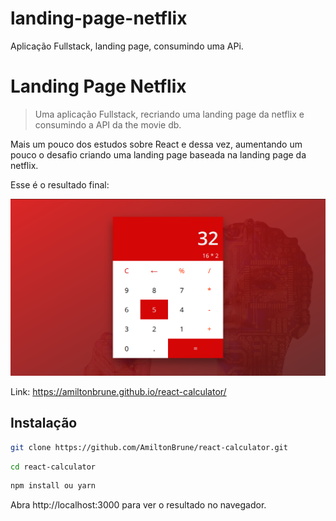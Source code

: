 # landing-page-netflix
Aplicação Fullstack, landing page, consumindo uma APi.
# Landing Page Netflix
> Uma aplicação Fullstack, recriando uma landing page da netflix e consumindo a API da the movie db.

Mais um pouco dos estudos sobre React e dessa vez, aumentando um pouco o desafio
criando uma landing page baseada na landing page da netflix.

Esse é o resultado final:

![](https://github.com/AmiltonBrune/react-calculator/blob/master/calculadora.png)

Link: https://amiltonbrune.github.io/react-calculator/

## Instalação

```sh
git clone https://github.com/AmiltonBrune/react-calculator.git
```

```sh
cd react-calculator
```

```sh
npm install ou yarn
```

Abra http://localhost:3000 para ver o resultado no navegador.